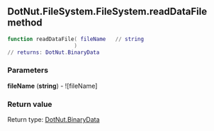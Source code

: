 ## DotNut.FileSystem.FileSystem.readDataFile method


```lua
function readDataFile( fileName   // string
                     )
// returns: DotNut.BinaryData
```


### Parameters

**fileName** (**string**) - ![fileName]

### Return value

Return type: [DotNut.BinaryData](../../../DotNut/BinaryData.md)

